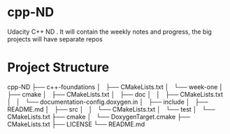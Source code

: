 # cpp-ND
Udacity C++ ND . It will contain the weekly notes and progress, the big projects will have separate repos

# Project Structure 

cpp-ND
├── c++-foundations
│   ├── CMakeLists.txt
│   └── week-one
│       ├── cmake
│       ├── CMakeLists.txt
│       ├── doc
│       │   ├── CMakeLists.txt
│       │   └── documentation-config.doxygen.in
│       ├── include
│       ├── README.md
│       ├── src
│       │   └── CMakeLists.txt
│       └── test
│           └── CMakeLists.txt
├── cmake
│   └── DoxygenTarget.cmake
├── CMakeLists.txt
├── LICENSE
└── README.md
